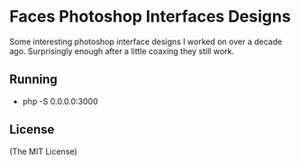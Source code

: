 # Faces Photoshop Interfaces Designs

  Some interesting photoshop interface designs I worked on over a decade ago. Surprisingly enough after a little coaxing they still work.
  
## Running

  * php -S 0.0.0.0:3000
  
## License 

(The MIT License)
